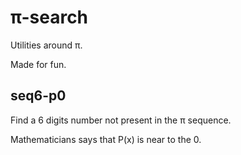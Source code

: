 # π-search

Utilities around π.

Made for fun.

## seq6-p0

Find a 6 digits number not present in the π sequence.

Mathematicians says that P(x) is near to the 0.